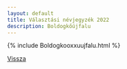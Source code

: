 ```yaml
---
layout: default
title: Választási névjegyzék 2022
description: Boldogkőújfalu
---
```


{% include Boldogkooxxuujfalu.html %}

[Vissza](./)